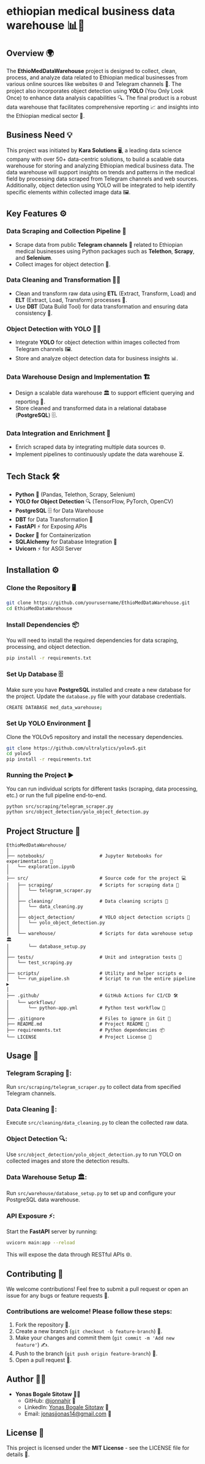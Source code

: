 
# ethiopian medical business data warehouse 📊🏥

## Overview 🌍
The **EthioMedDataWarehouse** project is designed to collect, clean, process, and analyze data related to Ethiopian medical businesses from various online sources like websites 🌐 and Telegram channels 📱. The project also incorporates object detection using **YOLO** (You Only Look Once) to enhance data analysis capabilities 🔍. The final product is a robust data warehouse that facilitates comprehensive reporting 📈 and insights into the Ethiopian medical sector 🏥.

## Business Need 💡
This project was initiated by **Kara Solutions** 🖥️, a leading data science company with over 50+ data-centric solutions, to build a scalable data warehouse for storing and analyzing Ethiopian medical business data. The data warehouse will support insights on trends and patterns in the medical field by processing data scraped from Telegram channels and web sources. Additionally, object detection using YOLO will be integrated to help identify specific elements within collected image data 🖼️.

## Key Features ⚙️
### Data Scraping and Collection Pipeline 🧹
- Scrape data from public **Telegram channels** 📱 related to Ethiopian medical businesses using Python packages such as **Telethon**, **Scrapy**, and **Selenium**.
- Collect images for object detection 📸.

### Data Cleaning and Transformation 🧼🔄
- Clean and transform raw data using **ETL** (Extract, Transform, Load) and **ELT** (Extract, Load, Transform) processes 🔄.
- Use **DBT** (Data Build Tool) for data transformation and ensuring data consistency 🧹.

### Object Detection with YOLO 🕵️‍♂️
- Integrate **YOLO** for object detection within images collected from Telegram channels 🖼️.
- Store and analyze object detection data for business insights 📊.

### Data Warehouse Design and Implementation 🏗️
- Design a scalable data warehouse 🏛️ to support efficient querying and reporting 🧮.
- Store cleaned and transformed data in a relational database (**PostgreSQL**) 🗄️.

### Data Integration and Enrichment 🔗
- Enrich scraped data by integrating multiple data sources 🌐.
- Implement pipelines to continuously update the data warehouse ⏳.

## Tech Stack 🛠️
- **Python** 🐍 (Pandas, Telethon, Scrapy, Selenium)
- **YOLO for Object Detection** 🔍 (TensorFlow, PyTorch, OpenCV)
- **PostgreSQL** 🗄️ for Data Warehouse
- **DBT** for Data Transformation 🔄
- **FastAPI** ⚡ for Exposing APIs
- **Docker** 🐳 for Containerization
- **SQLAlchemy** for Database Integration 🔌
- **Uvicorn** ⚡ for ASGI Server

## Installation ⚙️

### Clone the Repository 🖥️
```bash
git clone https://github.com/yourusername/EthioMedDataWarehouse.git
cd EthioMedDataWarehouse
```

### Install Dependencies 📦
You will need to install the required dependencies for data scraping, processing, and object detection.
```bash
pip install -r requirements.txt
```

### Set Up Database 🗄️
Make sure you have **PostgreSQL** installed and create a new database for the project. Update the `database.py` file with your database credentials.
```bash
CREATE DATABASE med_data_warehouse;
```

### Set Up YOLO Environment 👀
Clone the YOLOv5 repository and install the necessary dependencies.
```bash
git clone https://github.com/ultralytics/yolov5.git
cd yolov5
pip install -r requirements.txt
```

### Running the Project ▶️
You can run individual scripts for different tasks (scraping, data processing, etc.) or run the full pipeline end-to-end.
```bash
python src/scraping/telegram_scraper.py
python src/object_detection/yolo_object_detection.py
```

## Project Structure 📂
```
EthioMedDataWarehouse/
│
├── notebooks/                    # Jupyter Notebooks for experimentation 📓
│   └── exploration.ipynb
│
├── src/                          # Source code for the project 💻
│   ├── scraping/                 # Scripts for scraping data 🧹
│   │   └── telegram_scraper.py
│   │
│   ├── cleaning/                 # Data cleaning scripts 🧼
│   │   └── data_cleaning.py
│   │
│   ├── object_detection/         # YOLO object detection scripts 👀
│   │   └── yolo_object_detection.py
│   │
│   └── warehouse/                # Scripts for data warehouse setup 🏛️
│       └── database_setup.py
│
├── tests/                        # Unit and integration tests 🧪
│   └── test_scraping.py
│
├── scripts/                      # Utility and helper scripts ⚙️
│   └── run_pipeline.sh           # Script to run the entire pipeline ▶️
│
├── .github/                      # GitHub Actions for CI/CD 🛠️
│   └── workflows/
│       └── python-app.yml        # Python test workflow 🧪
│
├── .gitignore                    # Files to ignore in Git 🚫
├── README.md                     # Project README 📑
├── requirements.txt              # Python dependencies 📦
└── LICENSE                       # Project License 📝
```

## Usage 📝

### Telegram Scraping 📱:
Run `src/scraping/telegram_scraper.py` to collect data from specified Telegram channels.

### Data Cleaning 🧼:
Execute `src/cleaning/data_cleaning.py` to clean the collected raw data.

### Object Detection 🔍:
Use `src/object_detection/yolo_object_detection.py` to run YOLO on collected images and store the detection results.

### Data Warehouse Setup 🏛️:
Run `src/warehouse/database_setup.py` to set up and configure your PostgreSQL data warehouse.

### API Exposure ⚡:
Start the **FastAPI** server by running:
```bash
uvicorn main:app --reload
```
This will expose the data through RESTful APIs 🌐.

## Contributing 🤝
We welcome contributions! Feel free to submit a pull request or open an issue for any bugs or feature requests 🐞.

### Contributions are welcome! Please follow these steps:
1. Fork the repository 🍴.
2. Create a new branch (`git checkout -b feature-branch`) 🌱.
3. Make your changes and commit them (`git commit -m 'Add new feature'`) ✍️.
4. Push to the branch (`git push origin feature-branch`) 🚀.
5. Open a pull request 📩.

## Author 👨‍💻
- **Yonas Bogale Sitotaw** 👨‍💻
  - GitHub: [@jonnahjr](https://github.com/jonnahjr) 🐙
  - LinkedIn: [Yonas Bogale Sitotaw](https://www.linkedin.com/in/jonnahjr) 🔗
  - Email: [jonasjjonas14@gmail.com](mailto:jonasjjonas14@gmail.com) 📧

## License 📝
This project is licensed under the **MIT License** - see the LICENSE file for details 📄.
```

